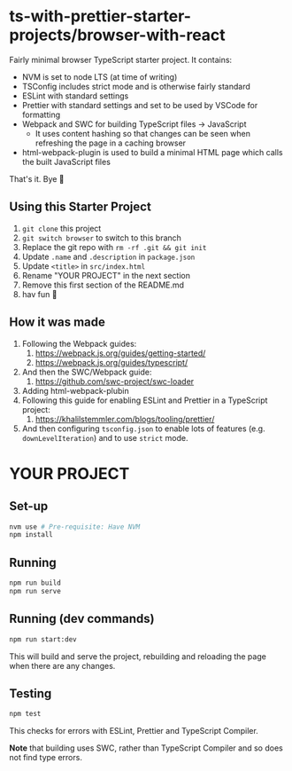 # ts-with-prettier-starter-projects/browser-with-react

Fairly minimal browser TypeScript starter project. It contains:

- NVM is set to node LTS (at time of writing)
- TSConfig includes strict mode and is otherwise fairly standard
- ESLint with standard settings
- Prettier with standard settings and set to be used by VSCode for formatting
- Webpack and SWC for building TypeScript files -> JavaScript
  - It uses content hashing so that changes can be seen when refreshing the page in a caching browser
- html-webpack-plugin is used to build a minimal HTML page which calls the built JavaScript files

That's it. Bye 🦧

## Using this Starter Project

1. `git clone` this project
2. `git switch browser` to switch to this branch
3. Replace the git repo with `rm -rf .git && git init`
4. Update `.name` and `.description` in `package.json`
5. Update `<title>` in `src/index.html`
6. Rename "YOUR PROJECT" in the next section
7. Remove this first section of the README.md
8. hav fun 🍌

## How it was made

1. Following the Webpack guides:
   1. https://webpack.js.org/guides/getting-started/
   2. https://webpack.js.org/guides/typescript/
2. And then the SWC/Webpack guide:
   1. https://github.com/swc-project/swc-loader
3. Adding html-webpack-plubin
4. Following this guide for enabling ESLint and Prettier in a TypeScript project:
   1. https://khalilstemmler.com/blogs/tooling/prettier/
5. And then configuring `tsconfig.json` to enable lots of features (e.g. `downLevelIteration`) and to use `strict` mode.

# YOUR PROJECT

## Set-up

```sh
nvm use # Pre-requisite: Have NVM
npm install
```

## Running

```sh
npm run build
npm run serve
```

## Running (dev commands)

```sh
npm run start:dev
```

This will build and serve the project, rebuilding and reloading the page when there are any changes.

## Testing

```sh
npm test
```

This checks for errors with ESLint, Prettier and TypeScript Compiler.

**Note** that building uses SWC, rather than TypeScript Compiler and so does not find type errors.
